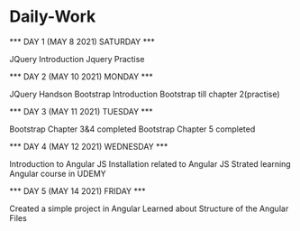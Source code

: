 # Daily-Work

*** DAY 1 (MAY 8 2021) SATURDAY ***

JQuery Introduction
Jquery Practise 

*** DAY 2 (MAY 10 2021) MONDAY ***

JQuery Handson
Bootstrap Introduction
Bootstrap till chapter 2(practise)

*** DAY 3 (MAY 11 2021) TUESDAY ***

Bootstrap Chapter 3&4 completed
Bootstrap Chapter 5 completed

*** DAY 4 (MAY 12 2021) WEDNESDAY ***

Introduction to Angular JS
Installation related to Angular JS
Strated learning Angular course in UDEMY

*** DAY 5 (MAY 14 2021) FRIDAY ***

Created a simple project in Angular
Learned about Structure of the Angular Files
